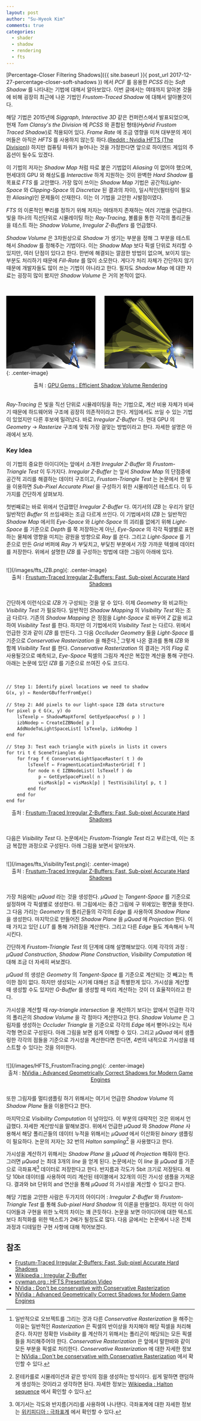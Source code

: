 ```yaml
---
layout: post
author: "Su-Hyeok Kim"
comments: true
categories:
  - shader
  - shadow
  - rendering
  - fts
---
```


[Percentage-Closer Filtering Shadows]({{ site.baseurl }}{ post_url 2017-12-27-percentage-closer-soft-shadows }) 에서 _PCF_ 를 응용한 _PCSS_ 라는 _Soft Shadow_ 를 나타내는 기법에 대해서 알아보았다. 이번 글에서는 여태까지 알아본 것들에 비해 굉장히 최근에 나온 기법인 _Frustom-Traced Shadow_ 에 대해서 알아볼것이다.

해당 기법은 2015년에 _Siggraph_, _Interactive 3D_ 같은 컨퍼런스에서 발표되었으며, 현재 _Tom Clansy's the Division_ 에 _PCSS_ 와 혼합된 형태(_Hybrid Frustom Traced Shadow_)로 적용되어 있다. _Frame Rate_ 에 조금 영향을 미쳐 대부분의 게이머들은 아직은 _HFTS_ 를 사용하지 않는듯 하다.([Reddit : Nvidia HFTS (The Division)](https://www.reddit.com/r/nvidia/comments/49idz3/nvidia_hfts_the_division/)) 하지만 컴퓨팅 파워가 늘어나는 것을 가정한다면 앞으로 하이엔드 게임의 주 옵션이 될수도 있겠다.

이 기법의 저자는 _Shadow Map_ 처럼 따로 붙은 기법없이 _Aliasing_ 이 없어야 했으며, 현세대의 GPU 와 해상도를 _Interactive_ 하게 지원하는 것이 완벽한 _Hard Shadow_ 를 목표로 _FTS_ 를 고안했다. 가장 많이 쓰이는 _Shadow Map_ 기법은 공간적(_Light-Space_ 와 _Clipping-Space_ 의 _Discretize_ 된 결과의 차이), 일시적인(필터링이 필요한 _Aliasing_)인 문제들이 산재한다. 이는 이 기법을 고안한 시발점이였다.

_FTS_ 의 이론적인 뿌리를 정하기 위해 저자는 여태까지 존재하는 여러 기법을 언급한다. 빛을 하나의 직선단위로 시뮬레이팅 하는 _Ray-Tracing_, 볼륨을 통한 각각의 폴리곤들을 테스트 하는 _Shadow Volume_, _Irregular Z-Buffers_ 를 언급했다.

_Shadow Volume_ 은 3차원상으로 _Shadow_ 가 생기는 부분을 정해 그 부분을 테스트해서 _Shadow_ 를 정해주는 기법이다. 이는 _Shadow Map_ 보다 픽셀 단위로 처리할 수 있지만, 여러 단점이 있다고 한다. 한번에 해결되는 깔끔한 방법이 없으며, 보이지 않는 부분도 처리하기 때문에 _Fill-Rate_ 를 많이 소모한다. 게다가 처리 자체가 간단하지 않기 때문에 개발자들도 많이 쓰는 기법이 아니라고 한다. 필자도 _Shadow Map_ 에 대한 자료는 굉장히 많이 봤지만 _Shadow Volume_ 은 거의 본적이 없다.

<br/>

![](/images/NVidia_ShadowVolume.jpg){: .center-image}
<center>출처 : <a href="http://developer.download.nvidia.com/books/HTML/gpugems/gpugems_ch09.html">GPU Gems : Efficient Shadow Volume Rendering</a>
</center>
<br/>

_Ray-Tracing_ 은 빛을 직선 단위로 시뮬레이팅을 하는 기법으로, 계산 비용 자체가 비싸기 때문에 하드웨어와 구조에 굉장히 의존적이라고 한다. 게임에서도 쓰일 수 있는 기법이 있었지만 다른 후보에 밀려났다. 바로 _Irregular Z-Buffer_ 다. 현대 GPU 의 _Geometry_ -> _Rasterize_ 구조에 맞춰 가장 걸맞는 방법이라고 한다. 자세한 설명은 아래에서 보자.

### Key Idea

이 기법의 중요한 아이디어는 앞에서 소개한 _Irregular Z-Buffer_ 와 _Frustom-Triangle Test_ 이 두가지다. _Irregular Z-Buffer_ 는 앞서 _Shadow Map_ 의 단점중에 공간적 괴리를 해결하는 데이터 구조이고, _Frustom-Triangle Test_ 는 논문에서 한 말을 이용하면 _Sub-Pixel Accurate Pixel_ 을 구성하기 위한 시뮬레이션 테스트다. 이 두가지를 간단하게 살펴보자.

첫번째로는 바로 위에서 언급했던 _Irregular Z-Buffer_ 다. 여기서의 _IZB_ 는 우리가 알던 일반적인 _Buffer_ 의 쓰임새와는 조금 다르게 쓰인다. 이 기법에서의 _IZB_ 는 일반적인 _Shadow Map_ 에서의 _Eye-Space_ 와 _Light-Space_ 의 괴리를 없에기 위해 _Light-Space_ 를 기준으로 _Depth_ 를 쭉 저장하는게 아닌, _Eye-Space_ 의 각각 픽셀별로 표현하는 물체에 영향을 미치는 광원을 방향으로 _Ray_ 를 쏜다. 그리고 _Light-Space_ 를 기준으로 만든 _Grid_ 버퍼에 _Ray_ 가 부딫치고, 부딫친 부분에서 가장 가까운 텍셀에 데이터를 저장한다. 위에서 설명한 _IZB_ 를 구성하는 방법에 대한 그림이 아래에 있다.

<br/>
![](/images/fts_IZB.png){: .center-image}
<center>출처 : <a href="http://cwyman.org/papers/tvcg16_ftizbExtended.pdf">Frustum-Traced Irregular Z-Buffers: Fast, Sub-pixel Accurate Hard Shadows</a>
</center>
<br/>

간단하게 이런식으로 _IZB_ 가 구성되는 것을 알 수 있다. 이제 _Geometry_ 와 비교하는 _Visibility Test_ 가 필요하다. 일반적인 _Shadow Mapping_ 의 _Visibility Test_ 와는 조금 다르다. 기존의 _Shadow Mapping_ 은 정점을 _Light-Space_ 로 바꾸어 _Z_ 값을 비교하여 _Visibility Test_ 를 한다. 하지만 이 기법에서의 _Visibility Test_ 는 다르다. 위에서 언급한 것과 같이 _IZB_ 를 만든다. 그 다음 _Occlluder Geometry_ 들을 _Light-Space_ 를 기준으로 _Conservative Rasterization_ 을 해준다.[^C1] 그렇게 나온 결과를 통해 _IZB_ 와 함께 _Visibility Test_ 를 한다. _Conservative Rasterization_ 의 결과는 거의 _Flag_ 로 사용될것으로 예측되고, _Eye-Space_ 픽셀의 그림자 계산은 복잡한 계산을 통해 구한다. 아래는 논문에 있던 _IZB_ 를 기준으로 쓰여진 수도 코드다.

<br/>

```
// Step 1: Identify pixel locations we need to shadow
G(x, y) ← RenderGBufferFromEye()

// Step 2: Add pixels to our light-space IZB data structure
for pixel p ∈ G(x, y) do
    lsTexelp ← ShadowMapXform[ GetEyeSpacePos( p ) ]
    izbNodep ← CreateIZBNode[ p ]
    AddNodeToLightSpaceList[ lsTexelp, izbNodep ]
end for

// Step 3: Test each triangle with pixels in lists it covers
for tri t ∈ SceneTriangles do
    for frag f ∈ ConservateLightSpaceRaster( t ) do
        lsTexelf ← FragmentLocationInRasterGrid[ f ]
        for node n ∈ IZBNodeList( lsTexelf ) do
            p ← GetEyeSpacePixel( n )
            visMask[p] = visMask[p] | TestVisibility[ p, t ]
        end for
    end for
end for
```

<center>출처 : <a href="http://cwyman.org/papers/tvcg16_ftizbExtended.pdf">Frustum-Traced Irregular Z-Buffers: Fast, Sub-pixel Accurate Hard Shadows</a>
</center>
<br/>

다음은 _Visibility Test_ 다. 논문에서는 _Frustom-Triangle Test_ 라고 부르는데, 이는 조금 복잡한 과정으로 구성된다. 아래 그림을 보면서 알아보자.

<br/>
![](/images/fts_VisibilityTest.png){: .center-image}
<center>출처 : <a href="http://cwyman.org/papers/tvcg16_ftizbExtended.pdf">Frustum-Traced Irregular Z-Buffers: Fast, Sub-pixel Accurate Hard Shadows</a>
</center>
<br/>

가장 처음에는 _μQuad_ 라는 것을 생성한다. _μQuad_ 는 _Tangent-Space_ 를 기준으로 설정하며 각 픽셀별로 생성한다. 위 그림에서는 중간 그림에 구 위에있는 평면을 뜻한다. 그 다음 가리는 _Geometry_ 의 폴리곤들의 각각의 _Edge_ 를 사용하여 _Shadow Plane_ 을 생성한다. 마지막으로 만들어진 _Shadow Plane_ 을 _μQuad_ 에 _Projection_ 한다. 이때 가지고 있던 _LUT_ 를 통해 가려짐을 계산한다. 그리고 다른 _Edge_ 들도 계속해서 누적시킨다.

간단하게 _Frustom-Triangle Test_ 의 단계에 대해 설명해보았다. 이제 각각의 과정 : _μQuad Construction_, _Shadow Plane Construction_, _Visibility Computation_ 에 대해 조금 더 자세히 써보겠다.

_μQuad_ 의 생성은 _Geometry_ 의 _Tangent-Space_ 를 기준으로 계산되는 것 빼고는 특이한 점이 없다. 하지만 생성되는 시기에 대해선 조금 특별한게 있다. 가시성을 계산할 때 생성할 수도 있지만 _G-Buffer_ 를 생성할 때 미리 계산하는 것이 더 효율적이라고 한다.

가시성을 계산할 때 _ray-triangle intersection_ 을 계산하기 보다는 앖에서 언급한 각각의 폴리곤의 _Shadow Volume_ 을 각 점마다 계산한다고 한다. _Shadow Volume_ 은 그림자를 생성하는 _Occluder Triangle_ 을 기준으로 각각의 _Edge_ 에서 뻗어나오는 직사각형 면으로 구성된다. 아래 그림을 보면 쉽게 이해할 수 있다. 그리고 _μQuad_ 에서 샘플링한 각각의 점들을 기준으로 가시성을 계산한다면 한다면, 4번의 내적으로 가시성을 테스트할 수 있다는 것을 의미한다.

<br/>
![](/images/HFTS_FrustomTracing.png){: .center-image}
<center>출처 : <a href="http://developer.download.nvidia.com/gameworks/events/  GDC2016/jstory_hfts.pdf">NVidia : Advanced Geometrically Correct Shadows for Modern Game Engines</a>
</center>
<br/>

또한 그림자를 멀티샘플링 하기 위해서는 여기서 언급한 _Shadow Volume_ 의 _Shadow Plane_ 들을 이용한다고 한다.

마지막으로 _Visibility Computation_ 이 남아있다. 이 부분의 대략적인 것은 위에서 언급했다. 자세한 계산방식을 말해보겠다. 위에서 언급한 _μQuad_ 와 _Shadow Plane_ 사용해서 해당 폴리곤들의 데이터 누적을 위해서는 _μQuad_ 에서 이산화된 _binary_ 샘플링이 필요하다. 논문의 저자는 32 번의 _Halton sampling_[^C2] 을 사용했다고 한다.

가시성을 계산하기 위해서는 _Shadow Plane_ 을 _μQuad_ 에 _Projection_ 해줘야 한다. 그러면 _μQuad_ 는 최대 3개의 _line_ 을 얻게 된다. 논문에서는 이 _line_ 을 _μQuad_ 를 기준으로 극좌표계[^C3] 데이터로 저장한다고 한다. 반지름과 각도가 5bit 크기로 저장된다. 해당 10bit 데이터를 사용하여 미리 계산된 테이블에서 32개의 이진 가시성 샘플을 가져온다. 결과와  bit 단위의 and 연산을 통해 _μQuad_ 의 가시성을 계산할 수 있다고 한다.

해당 기법을 고안한 사람은 두가지의 아이디어 : _Irregular Z-Buffer_ 와 _Frustom-Triangle Test_ 를 통해  _Sub-pixel Hard Shadow_ 의 이론을 만들었다. 하지만 이 아이디어들과 구현을 위한 노력의 차이는 꽤 큰듯하다. 논문을 보면 아이디어에 대한 텍스트보다 최적화를 위한 텍스트가 2배가 될정도로 많다. 다음 글에서는 논문에서 나온 전체 과정과 디테일한 구현 사항에 대해 적어보겠다.

## 참조

 - [Frustum-Traced Irregular Z-Buffers: Fast, Sub-pixel Accurate Hard Shadows](http://cwyman.org/papers/tvcg16_ftizbExtended.pdf)
 - [Wikipedia : Irregular Z-Buffer](https://en.wikipedia.org/wiki/Irregular_Z-buffer)
 - [cywman.org : HFTS Presentation Video](http://cwyman.org/videos/sig1657-chris-wyman-magic-behind-gameworks-hybrid-frustum-traced-shadows-hfts.mp4)
 - [NVidia : Don't be conservative with Conservative Rasterization](https://developer.nvidia.com/content/dont-be-conservative-conservative-rasterization)
 - [NVidia : Advanced Geometrically Correct Shadows for Modern Game Engines](http://developer.download.nvidia.com/gameworks/events/GDC2016/jstory_hfts.pdf)

[^C1]: 일반적으로 오브젝트를 그리는 것과 다른 _Conservative Rasterization_ 을 해주는 이유는 일반적인 _Rasterization_ 은 픽셀의 반이상을 차지해야 해당 픽셀을 처리해준다. 하지만 정확한 _Visibility_ 를 계산하기 위해서는 폴리곤이 해당되는 모든 픽셀들을 처리해주어야 한다. _Conservative Rasterization_ 은 앞에서 말한바와 같이 모든 부분을 픽셀로 처리한다. _Conservative Rasterization_ 에 대한 자세한 정보는 [NVidia : Don't be conservative with Conservative Rasterization](https://developer.nvidia.com/content/dont-be-conservative-conservative-rasterization) 에서 확인할 수 있다.

[^C2]: 몬테카를로 시뮬레이션과 같은 방식의 점을 생성하는 방식이다. 쉽게 말하면 랜덤하게 생성하는 것이라고 생각하면 된다. 자세한 정보는 [Wikipedia : Halton sequence](https://en.wikipedia.org/wiki/Halton_sequence) 에서 확인할 수 있다.

[^C3]: 여기서는 각도와 반지름(거리)를 사용하여 나나탠다. 극좌표계에 대한 자세한 정보는 [위키피디아 : 극좌표계](https://ko.wikipedia.org/wiki/%EA%B7%B9%EC%A2%8C%ED%91%9C%EA%B3%84) 에서 확인할 수 있다.
